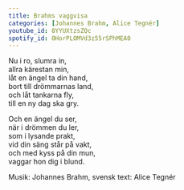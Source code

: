 ```yaml
---
title: Brahms vaggvisa
categories: [Johannes Brahm, Alice Tegnér]
youtube_id: 8YYUXtzsZQc
spotify_id: 0HorPLOMVd3z55rSPhMEA0
---
```

  
Nu i ro, slumra in,  
allra kärestan min,  
låt en ängel ta din hand,  
bort till drömmarnas land,  
och låt tankarna fly,  
till en ny dag ska gry.  
  
Och en ängel du ser,  
när i drömmen du ler,  
som i lysande prakt,  
vid din säng står på vakt,  
och med kyss på din mun,  
vaggar hon dig i blund.


Musik: Johannes Brahm, svensk text: Alice Tegnér
